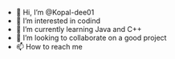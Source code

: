- 👋 Hi, I’m @Kopal-dee01
- 👀 I’m interested in codind
- 🌱 I’m currently learning Java and C++
- 💞️ I’m looking to collaborate on a good project
- 📫 How to reach me 

<!---
Kopal-dee01/Kopal-dee01 is a ✨ special ✨ repository because its `README.md` (this file) appears on your GitHub profile.
You can click the Preview link to take a look at your changes.
--->

